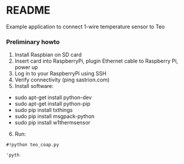 # README #

Example application to connect 1-wire temperature sensor to Teo

### Preliminary howto ###

1. Install Raspbian on SD card
2. Insert card into RaspberryPi, plugin Ethernet cable to Raspberry Pi, power up
3. Log in to your RaspberryPi using SSH
4. Verify connectivity (ping sastrion.com)
5. Install software:
  * sudo apt-get install python-dev
  * sudo apt-get install python-pip
  * sudo pip install txthings
  * sudo pip install msgpack-python
  * sudo pip install w1thermsensor
6. Run: 
```
#!python teo_coap.py

'pyth
```